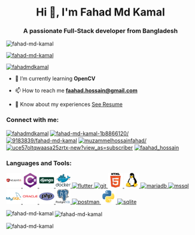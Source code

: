 <h1 align="center">Hi 👋, I'm Fahad Md Kamal</h1>
<h3 align="center">A passionate Full-Stack developer from Bangladesh</h3>

<p align="left"> <img src="https://komarev.com/ghpvc/?username=fahad-md-kamal&label=Profile%20views&color=0e75b6&style=flat" alt="fahad-md-kamal" /> </p>

<p align="left"> <a href="https://github.com/ryo-ma/github-profile-trophy"><img src="https://github-profile-trophy.vercel.app/?username=fahad-md-kamal" alt="fahad-md-kamal" /></a> </p>

<p align="left"> <a href="https://twitter.com/fahadmdkamal" target="blank"><img src="https://img.shields.io/twitter/follow/fahadmdkamal?logo=twitter&style=for-the-badge" alt="fahadmdkamal" /></a> </p>

- 🌱 I’m currently learning **OpenCV**

- 📫 How to reach me **faahad.hossain@gmail.com**

- 📄 Know about my experiences <a href="https://drive.google.com/file/d/1NdLQGZYdYbbFXkV8MvMQimnUGEY--EPl/view?usp=sharing"> See Resume </a>

<h3 align="left">Connect with me:</h3>
<p align="left">
<a href="https://twitter.com/fahadmdkamal" target="blank"><img align="center" src="https://cdn.jsdelivr.net/npm/simple-icons@3.0.1/icons/twitter.svg" alt="fahadmdkamal" height="30" width="40" /></a>
<a href="https://linkedin.com/in/fahad-md-kamal-1b8866120/" target="blank"><img align="center" src="https://cdn.jsdelivr.net/npm/simple-icons@3.0.1/icons/linkedin.svg" alt="fahad-md-kamal-1b8866120/" height="30" width="40" /></a>
<a href="https://stackoverflow.com/users/9183839/fahad-md-kamal" target="blank"><img align="center" src="https://cdn.jsdelivr.net/npm/simple-icons@3.0.1/icons/stackoverflow.svg" alt="9183839/fahad-md-kamal" height="30" width="40" /></a>
<a href="https://facebook.com/muzammelhossainfahad/" target="blank"><img align="center" src="https://cdn.jsdelivr.net/npm/simple-icons@3.0.1/icons/facebook.svg" alt="muzammelhossainfahad/" height="30" width="40" /></a>
<a href="https://www.youtube.com//channel/UCE57OltqWAaSA25ZrTx-nEw?view_as=subscriber" target="blank"><img align="center" src="https://cdn.jsdelivr.net/npm/simple-icons@3.0.1/icons/youtube.svg" alt="uce57oltqwaasa25zrtx-new?view_as=subscriber" height="30" width="40" /></a>
<a href="https://www.hackerrank.com/faahad_hossain" target="blank"><img align="center" src="https://cdn.jsdelivr.net/npm/simple-icons@3.0.1/icons/hackerrank.svg" alt="faahad_hossain" height="30" width="40" /></a>
</p>

<h3 align="left">Languages and Tools:</h3>
<p align="left"> <a href="https://angular.io" target="_blank"> <img src="https://raw.githubusercontent.com/devicons/devicon/master/icons/angularjs/angularjs-original-wordmark.svg" alt="angularjs" width="40" height="40"/> </a> <a href="https://www.w3schools.com/cs/" target="_blank"> <img src="https://raw.githubusercontent.com/devicons/devicon/master/icons/csharp/csharp-original.svg" alt="csharp" width="40" height="40"/> </a> <a href="https://www.djangoproject.com/" target="_blank"> <img src="https://raw.githubusercontent.com/devicons/devicon/master/icons/django/django-original.svg" alt="django" width="40" height="40"/> </a> <a href="https://www.docker.com/" target="_blank"> <img src="https://raw.githubusercontent.com/devicons/devicon/master/icons/docker/docker-original-wordmark.svg" alt="docker" width="40" height="40"/> </a> <a href="https://flutter.dev" target="_blank"> <img src="https://www.vectorlogo.zone/logos/flutterio/flutterio-icon.svg" alt="flutter" width="40" height="40"/> </a> <a href="https://git-scm.com/" target="_blank"> <img src="https://www.vectorlogo.zone/logos/git-scm/git-scm-icon.svg" alt="git" width="40" height="40"/> </a> <a href="https://www.w3.org/html/" target="_blank"> <img src="https://raw.githubusercontent.com/devicons/devicon/master/icons/html5/html5-original-wordmark.svg" alt="html5" width="40" height="40"/> </a> <a href="https://www.linux.org/" target="_blank"> <img src="https://raw.githubusercontent.com/devicons/devicon/master/icons/linux/linux-original.svg" alt="linux" width="40" height="40"/> </a> <a href="https://mariadb.org/" target="_blank"> <img src="https://www.vectorlogo.zone/logos/mariadb/mariadb-icon.svg" alt="mariadb" width="40" height="40"/> </a> <a href="https://www.microsoft.com/en-us/sql-server" target="_blank"> <img src="https://cdn.worldvectorlogo.com/logos/microsoft-sql-server.svg" alt="mssql" width="40" height="40"/> </a> <a href="https://www.mysql.com/" target="_blank"> <img src="https://raw.githubusercontent.com/devicons/devicon/master/icons/mysql/mysql-original-wordmark.svg" alt="mysql" width="40" height="40"/> </a> <a href="https://www.oracle.com/" target="_blank"> <img src="https://raw.githubusercontent.com/devicons/devicon/master/icons/oracle/oracle-original.svg" alt="oracle" width="40" height="40"/> </a> <a href="https://www.php.net" target="_blank"> <img src="https://raw.githubusercontent.com/devicons/devicon/master/icons/php/php-original.svg" alt="php" width="40" height="40"/> </a> <a href="https://www.postgresql.org" target="_blank"> <img src="https://raw.githubusercontent.com/devicons/devicon/master/icons/postgresql/postgresql-original-wordmark.svg" alt="postgresql" width="40" height="40"/> </a> <a href="https://postman.com" target="_blank"> <img src="https://www.vectorlogo.zone/logos/getpostman/getpostman-icon.svg" alt="postman" width="40" height="40"/> </a> <a href="https://www.python.org" target="_blank"> <img src="https://raw.githubusercontent.com/devicons/devicon/master/icons/python/python-original.svg" alt="python" width="40" height="40"/> </a> <a href="https://www.sqlite.org/" target="_blank"> <img src="https://www.vectorlogo.zone/logos/sqlite/sqlite-icon.svg" alt="sqlite" width="40" height="40"/> </a> </p>

<p><img align="left" src="https://github-readme-stats.vercel.app/api/top-langs?username=fahad-md-kamal&show_icons=true&locale=en&layout=compact" alt="fahad-md-kamal" /></p>

<p>&nbsp;<img align="center" src="https://github-readme-stats.vercel.app/api?username=fahad-md-kamal&show_icons=true&locale=en" alt="fahad-md-kamal" /></p>

<p><img align="center" src="https://github-readme-streak-stats.herokuapp.com/?user=fahad-md-kamal&" alt="fahad-md-kamal" /></p>

